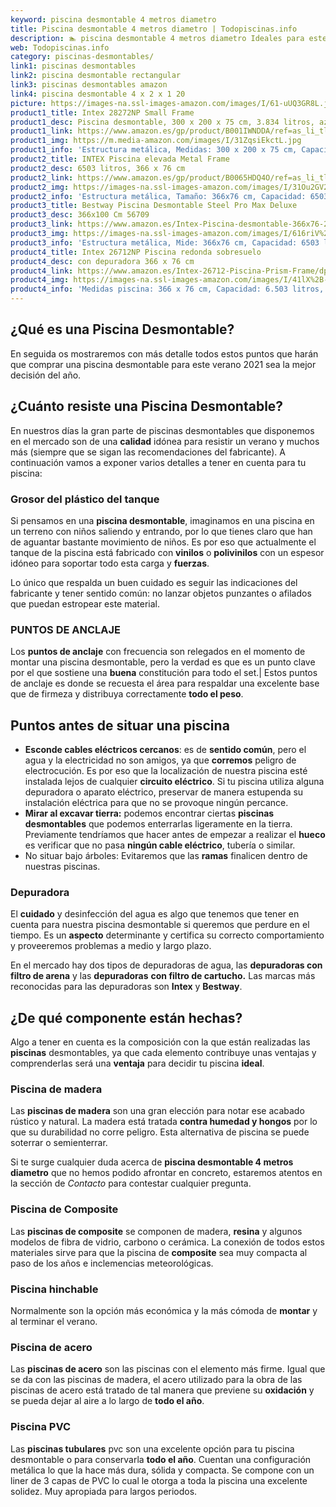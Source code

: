 ```yaml
---
keyword: piscina desmontable 4 metros diametro
title: Piscina desmontable 4 metros diametro | Todopiscinas.info
description: 🏊 piscina desmontable 4 metros diametro Ideales para este verano 2021. Aquí puedes comprar piscina desmontable 4 metros diametro y comparar con otras similares. No dejes escapar piscina desmontable 4 metros diametro a un precio realmente tentador.
web: Todopiscinas.info
category: piscinas-desmontables/
link1: piscinas desmontables
link2: piscina desmontable rectangular
link3: piscinas desmontables amazon
link4: piscina desmontable 4 x 2 x 1 20
picture: https://images-na.ssl-images-amazon.com/images/I/61-uUQ3GR8L.jpg
product1_title: Intex 28272NP Small Frame
product1_desc: Piscina desmontable, 300 x 200 x 75 cm, 3.834 litros, azul
product1_link: https://www.amazon.es/gp/product/B001IWNDDA/ref=as_li_tl?ie=UTF8&camp=3638&creative=24630&creativeASIN=B001IWNDDA&linkCode=as2&tag=todopiscinas0e-21&linkId=25b9d647487c889cb6ef56ed63f50ca1
product1_img: https://m.media-amazon.com/images/I/31ZqsiEkctL.jpg
product1_info: 'Estructura metálica, Medidas: 300 x 200 x 75 cm, Capacidad: 3.834 litros, Para 6 personas (+ 6 años), Fácil montaje, Forma rectangular'
product2_title: INTEX Piscina elevada Metal Frame
product2_desc: 6503 litros, 366 x 76 cm
product2_link: https://www.amazon.es/gp/product/B0065HDQ4O/ref=as_li_tl?ie=UTF8&camp=3638&creative=24630&creativeASIN=B0065HDQ4O&linkCode=as2&tag=todopiscinas0e-21&linkId=ed2430e3ba564d3527ee103df33ed7b3
product2_img: https://images-na.ssl-images-amazon.com/images/I/31Ou2GV2SAL.jpg
product2_info: 'Estructura metálica, Tamaño: 366x76 cm, Capacidad: 6503 litros, Forma circular, De 4 a 7 personas (+6 años)'
product3_title: Bestway Piscina Desmontable Steel Pro Max Deluxe
product3_desc: 366x100 Cm 56709
product3_link: https://www.amazon.es/Intex-Piscina-desmontable-366x76-28210NP/dp/B0065HDQ4O?__mk_es_ES=%C3%85M%C3%85%C5%BD%C3%95%C3%91&crid=25UQGV9HG2INI&dchild=1&keywords=piscinas+desmontables&qid=1615854176&sprefix=piscinas+dem%2Caps%2C201&sr=8-5&linkCode=ll1&tag=todopiscinas0e-21&linkId=34f200977c6cbaab1f3f4d9ac0e64755&language=es_ES&ref_=as_li_ss_tl
product3_img: https://images-na.ssl-images-amazon.com/images/I/616riV%2BiY3L.jpg
product3_info: 'Estructura metálica, Mide: 366x76 cm, Capacidad: 6503 litros, De 4 a 7 personas mayores de 6 años, Forma circular, Tecnología Super-Tough'
product4_title: Intex 26712NP Piscina redonda sobresuelo
product4_desc: con depuradora 366 x 76 cm
product4_link: https://www.amazon.es/Intex-26712-Piscina-Prism-Frame/dp/B07FB823GL?__mk_es_ES=%C3%85M%C3%85%C5%BD%C3%95%C3%91&dchild=1&keywords=piscinas+desmontables+con+depuradora&qid=1615936418&sr=8-5&linkCode=ll1&tag=todopiscinas0e-21&linkId=d98699de7830cd471766fa1daa36de34&language=es_ES&ref_=as_li_ss_tl
product4_img: https://images-na.ssl-images-amazon.com/images/I/41lX%2B-YpibL.jpg
product4_info: 'Medidas piscina: 366 x 76 cm, Capacidad: 6.503 litros, Incluye depuradora de cartucha A, Lona resistente triple capa'
---
```



<stats-list :link1=link1 :link2=link2 :link3=link3 :link4=link4 :category=category></stats-list>

<brand-panel :title=product1_title :desc=product1_desc :img=product1_img :link=product1_link></brand-panel>
## ¿Qué es una Piscina Desmontable?



En seguida os mostraremos con más detalle todos estos puntos que harán que comprar una piscina desmontable para este verano 2021 sea la mejor decisión del año.

<external-banner></external-banner>



## ¿Cuánto resiste una Piscina Desmontable?

En nuestros días la gran parte de piscinas desmontables que disponemos en el mercado son de una **calidad** idónea para resistir un verano y muchos más (siempre que se sigan las recomendaciones del fabricante). A continuación vamos a exponer varios detalles a tener en cuenta para tu piscina:


### Grosor del plástico del tanque

Si pensamos en una **piscina desmontable**, imaginamos en una piscina en un terreno con niños saliendo y entrando, por lo que tienes claro que han de aguantar bastante movimiento de niños. Es por eso que actualmente el tanque de la piscina está fabricado con **vinilos** o **polivinilos** con un espesor idóneo para soportar todo esta carga y **fuerzas**.

Lo único que respalda un	 buen cuidado es seguir las indicaciones del fabricante y tener sentido común: no lanzar objetos punzantes o afilados que puedan estropear este material.


### PUNTOS DE ANCLAJE

Los **puntos de anclaje** con frecuencia son relegados en el momento de montar una piscina desmontable, pero la verdad es que es un punto clave por el que sostiene una **buena** constitución para todo el set.| Estos puntos de anclaje es donde se recuesta el área para respaldar una excelente base que de firmeza y distribuya correctamente **todo el peso**.


## Puntos antes de situar una piscina



*   **Esconde cables eléctricos cercanos**: es de **sentido común**, pero el agua y la electricidad no son amigos, ya que **corremos** peligro de electrocución. Es por eso que la localización de nuestra piscina esté instalada lejos de cualquier **circuito eléctrico**. Si tu piscina utiliza alguna depuradora o aparato eléctrico, preservar de manera estupenda su instalación eléctrica para que no se provoque ningún percance.
*   **Mirar al excavar tierra:** podemos encontrar ciertas **piscinas desmontables** que podemos enterrarlas ligeramente en la tierra. Previamente tendríamos que hacer antes de empezar a realizar el **hueco** es verificar que no pasa **ningún cable eléctrico**, tubería o similar.
*   No situar bajo árboles: Evitaremos que las **ramas** finalicen dentro de nuestras piscinas.


### Depuradora

El **cuidado** y desinfección del agua es algo que tenemos que tener en cuenta para nuestra piscina desmontable si queremos que perdure en el tiempo. Es un **aspecto** determinante y certifica su correcto comportamiento y proveeremos problemas a medio y largo plazo.

En el mercado hay dos tipos de depuradoras de agua, las **depuradoras con filtro de arena** y  las **depuradoras** **con filtro de cartucho.** Las marcas más reconocidas para las depuradoras son **Intex** y **Bestway**.


## ¿De qué componente están hechas?

Algo a tener en cuenta es la composición con la que están realizadas las **piscinas** desmontables, ya que cada elemento contribuye unas ventajas y comprenderlas  será una **ventaja** para decidir tu piscina **ideal**.


### Piscina de madera

Las **piscinas de madera** son una gran elección para notar ese acabado rústico y natural. La madera está tratada **contra humedad y hongos** por lo que su durabilidad no corre peligro. Esta alternativa de piscina se puede soterrar o semienterrar.

Si te surge cualquier duda acerca de **piscina desmontable 4 metros diametro** que no hemos podido afrontar en concreto, estaremos atentos en la sección de _Contacto_ para contestar cualquier pregunta.


### Piscina de Composite

Las **piscinas de composite** se componen de madera, **resina** y algunos modelos de fibra de vidrio, carbono o cerámica. La conexión de todos estos materiales sirve para que la piscina de **composite** sea muy compacta al paso de los años e inclemencias meteorológicas.


### Piscina hinchable

Normalmente son la opción más económica y la más cómoda de **montar** y  al terminar el verano.


### Piscina de acero

Las **piscinas de acero** son las piscinas con el elemento más firme. Igual que se da con las piscinas de madera, el acero utilizado para la obra de las piscinas de acero está tratado de tal manera que previene su **oxidación** y se pueda dejar al aire a lo largo de **todo el año**.


### Piscina  PVC

Las **piscinas tubulares** pvc son una excelente opción para tu piscina desmontable o para conservarla **todo el año**. Cuentan una configuración metálica lo que la hace más dura, sólida y compacta. Se compone con un liner de 3 capas de PVC lo cual le otorga a toda la piscina una excelente solidez. Muy apropiada para largos periodos.